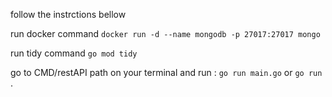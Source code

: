 follow the instrctions bellow


run docker command `docker run -d --name mongodb -p 27017:27017 mongo`

run tidy command `go mod tidy`

go to CMD/restAPI path on your terminal and run : `go run main.go` or `go run` .
